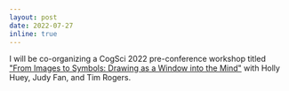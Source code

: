 ```yaml
---
layout: post
date: 2022-07-27
inline: true
---
```


I will be co-organizing a CogSci 2022 pre-conference workshop titled <a href="https://images2symbols.github.io/" target="_blank">"From Images to Symbols: Drawing as a Window into the Mind"</a> with Holly Huey, Judy Fan, and Tim Rogers.
